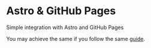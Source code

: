 # Astro & GitHub Pages

Simple integration with Astro and GitHub Pages

You may achieve the same if you follow the same [guide](https://docs.astro.build/en/guides/deploy/github/).
